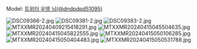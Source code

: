 ﻿---
dddd: 2024.04.07 양시숲 벚꽃
nickname: 우엥
sns_type: x
sns_id: dndpdpd51095
---

<a name="dndpdpd51095"></a>
Model: <a href="https://x.com/dndpdpd51095" target="_blank">트위터 우엥 님(@dndpdpd51095)</a>

![DSC09366-2.jpg](/assets/img/2024/04-07/우엥/DSC09366-2.jpg)
![DSC09381-2.jpg](/assets/img/2024/04-07/우엥/DSC09381-2.jpg)
![DSC09383-2.jpg](/assets/img/2024/04-07/우엥/DSC09383-2.jpg)
![MTXXMR20240409215418291.jpg](/assets/img/2024/04-07/우엥/MTXXMR20240409215418291.jpg)
![MTXXMR20240415045504635.jpg](/assets/img/2024/04-07/우엥/MTXXMR20240415045504635.jpg)
![MTXXMR20240415045822555.jpg](/assets/img/2024/04-07/우엥/MTXXMR20240415045822555.jpg)
![MTXXMR20240415050106285.jpg](/assets/img/2024/04-07/우엥/MTXXMR20240415050106285.jpg)
![MTXXMR20240415050404483.jpg](/assets/img/2024/04-07/우엥/MTXXMR20240415050404483.jpg)
![MTXXMR20240415050531788.jpg](/assets/img/2024/04-07/우엥/MTXXMR20240415050531788.jpg)
